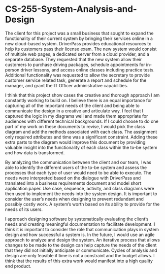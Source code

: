 # CS-255-System-Analysis-and-Design


The client for this project was a small business that sought to expand the functionality of their current system by bringing their services online in a new cloud-based system. DriverPass provides educational resources to help its customers pass their license exam. The new system would consist of multiple web pages, a dedicated server from a cloud provider, and a separate database. They requested that the new system allow their customers to purchase driving packages, schedule appointments for in-person driver lessons, and access online classes including practice tests. Additional functionality was requested to allow the secretary to provide customer service related task, generate a report and schedule for the manager, and grant the IT Officer administrative capabilities.  

I think that this project show cases the creative and thorough approach I am constantly working to build on. I believe there is an equal importance for capturing all of the important needs of the client and being able to communicate the design in a creative and articulate way. I feel that I captured the logic in my diagrams well and made them appropriate for audiences with different technical backgrounds. If I could choose to do one part of my work on these documents to revise, I would pick the class diagram and add the methods associated with each class. The assignment only required attributes and time was a significant constraint. Adding these extra parts to the diagram would improve this document by providing valuable insight into the functionality of each class within the to-be system and how data is transformed.

By analyzing the communication between the client and our team, I was able to identify the different users of the to-be system and assess the processes that each type of user would need to be able to execute. The needs were interpreted based on the dialogue with DriverPass  and translated into a business requirements document and model short application paper. Use case, sequence, activity, and class diagrams were then used to implement the needs into the system design. It is important to consider the user’s needs when designing to prevent redundant and possibly costly work. A system’s worth based on its ability to provide for the needs of its users. 

I approach designing software by systematically evaluating the client’s needs and creating meaningful documentation to facilitate development. I think it is important to consider the role that communication plays in system design and how successful a system is. In the future, I would use an agile approach to analyze and design the system. An iterative process that allows changes to be made to the design can help capture the needs of the client that they did not initially anticipate or communicate. Cycles of analysis and design are only feasible if time is not a constraint and the budget allows. I think that the results of this extra work would manifest into a high quality end product. 
